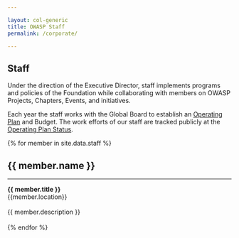 ```yaml
---

layout: col-generic
title: OWASP Staff
permalink: /corporate/

---
```


<h2>Staff</h2>
<p>
Under the direction of the Executive Director, staff implements programs and policies of the Foundation while collaborating with members on OWASP Projects, Chapters, Events, and initiatives.</p>
<p>
Each year the staff works with the Global Board to establish an <a href="https://owasp.org/www-staff/operating-plan/info">Operating Plan</a> and Budget. The work efforts of our staff are tracked publicly at the <a href="/www-staff/operating-plan/status-2021">Operating Plan Status</a>.
</p>

<section id="staff" class="corporate">
<div>	
 {% for member in site.data.staff %}
    <div class="member-container">
        <div class="member-img-container">	
            <div class="member-img" style="background-image: url(/assets/images{{ member.image }});">
            </div>
        </div>
        <div class="member-caption"><h2>{{ member.name }}</h2><hr><strong>{{ member.title }}</strong><br/><div class="member-location">{{member.location}}</div></div><br/>
        <div class="member-info">{{ member.description }}</div>	
    </div>
    <div style="height:18px;"></div>
{% endfor %}	
</div>
</section>


